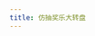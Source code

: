 ```yaml
---
title: 仿抽奖乐大转盘
---
```


<examples-cjl-wheel />

<RecoDemo :collapse="true">
  <template slot="code-vue">
    <<< @/.vuepress/components/examples/cjl-wheel.vue
  </template>
</RecoDemo>
